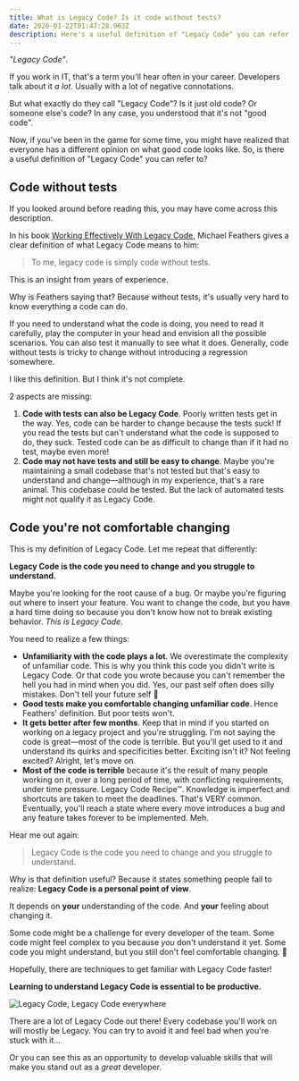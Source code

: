 ```yaml
---
title: What is Legacy Code? Is it code without tests?
date: 2020-01-22T01:47:28.963Z
description: Here's a useful definition of "Legacy Code" you can refer to.
---
```


_"Legacy Code"_.

If you work in IT, that's a term you'll hear often in your career. Developers talk about it _a lot_. Usually with a lot of negative connotations.

But what exactly do they call "Legacy Code"? Is it just old code? Or someone else's code? In any case, you understood that it's not "good code".

Now, if you've been in the game for some time, you might have realized that everyone has a different opinion on what good code looks like. So, is there a useful definition of "Legacy Code" you can refer to?

## Code without tests

If you looked around before reading this, you may have come across this description.

In his book [Working Effectively With Legacy Code](https://www.goodreads.com/book/show/44919.Working_Effectively_with_Legacy_Code), Michael Feathers gives a clear definition of what Legacy Code means to him:

> To me, legacy code is simply code without tests.

This is an insight from years of experience.

Why is Feathers saying that? Because without tests, it's usually very hard to know everything a code can do.

If you need to understand what the code is doing, you need to read it carefully, play the computer in your head and envision all the possible scenarios. You can also test it manually to see what it does. Generally, code without tests is tricky to change without introducing a regression somewhere.

I like this definition. But I think it's not complete.

2 aspects are missing:

1. **Code with tests can also be Legacy Code**. Poorly written tests get in the way. Yes, code can be harder to change because the tests suck! If you read the tests but can't understand what the code is supposed to do, they suck. Tested code can be as difficult to change than if it had no test, maybe even more!
2. **Code may not have tests and still be easy to change**. Maybe you're maintaining a small codebase that's not tested but that's easy to understand and change—although in my experience, that's a rare animal. This codebase could be tested. But the lack of automated tests might not qualify it as Legacy Code.

## Code you're not comfortable changing

This is my definition of Legacy Code. Let me repeat that differently:

**Legacy Code is the code you need to change and you struggle to understand.**

Maybe you're looking for the root cause of a bug. Or maybe you're figuring out where to insert your feature. You want to change the code, but you have a hard time doing so because you don't know how not to break existing behavior. _This is Legacy Code._

You need to realize a few things:

- **Unfamiliarity with the code plays a lot**. We overestimate the complexity of unfamiliar code. This is why you think this code you didn't write is Legacy Code. Or that code you wrote because you can't remember the hell you had in mind when you did. Yes, our past self often does silly mistakes. Don't tell your future self 🤫
- **Good tests make you comfortable changing unfamiliar code**. Hence Feathers' definition. But poor tests won't.
- **It gets better after few months**. Keep that in mind if you started on working on a legacy project and you're struggling. I'm not saying the code is great—most of the code is terrible. But you'll get used to it and understand its quirks and specificities better. Exciting isn't it? Not feeling excited? Alright, let's move on.
- **Most of the code is terrible** because it's the result of many people working on it, over a long period of time, with conflicting requirements, under time pressure. Legacy Code Recipe™. Knowledge is imperfect and shortcuts are taken to meet the deadlines. That's VERY common. Eventually, you'll reach a state where every move introduces a bug and any feature takes forever to be implemented. Meh.

Hear me out again:

> Legacy Code is the code you need to change and you struggle to understand.

Why is that definition useful? Because it states something people fail to realize: **Legacy Code is a personal point of view**.

It depends on **your** understanding of the code. And **your** feeling about changing it.

Some code might be a challenge for every developer of the team. Some code might feel complex to you because _you_ don't understand it yet. Some code you might understand, but you still don't feel comfortable changing. 🤷

Hopefully, there are techniques to get familiar with Legacy Code faster!

**Learning to understand Legacy Code is essential to be productive.**

![Legacy Code, Legacy Code everywhere](/assets/legacy-code-everywhere.jpg)

There are a lot of Legacy Code out there! Every codebase you'll work on will mostly be Legacy. You can try to avoid it and feel bad when you're stuck with it…

Or you can see this as an opportunity to develop valuable skills that will make you stand out as a _great_ developer.
